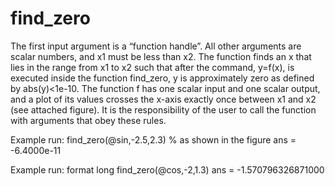 # find_zero
The first input argument is a “function handle”. All other arguments are scalar numbers, and x1 must be less than x2. The function finds an x that lies in the range from x1 to x2 such that after the command, y=f(x), is executed inside the function find_zero, y is approximately zero as defined by abs(y)<1e-10. The function f has one scalar input and one scalar output, and a plot of its values crosses the x-axis exactly once between x1 and x2 (see attached figure). It is the responsibility of the user to call the function with arguments that obey these rules.

Example run:
find_zero(@sin,-2.5,2.3) % as shown in the figure
ans =
     -6.4000e-11

Example run:
format long
find_zero(@cos,-2,1.3)
ans =
     -1.570796326871000
